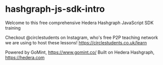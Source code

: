 ﻿# hashgraph-js-sdk-intro

Welcome to this free comprehensive Hedera Hashgraph JavaScript SDK training

Checkout @circlestudents on Instagram, who's free P2P teaching network we are using to host these lessons!
https://circlestudents.co.uk/learn

Powered by GoMint, https://www.gomint.co/
Built on Hedera Hashgraph, https://hedera.com


<!-- CID IMAGE: QmWgNbva6qeKHQhLh1ucrN2APpvnXZsZupyr4a2zp1mq5b -->
<!-- CID METADATA: QmPfKFgyvCvu9KY4chdRWUn5jgekU2dssBo9WWZJ5fmJtv -->